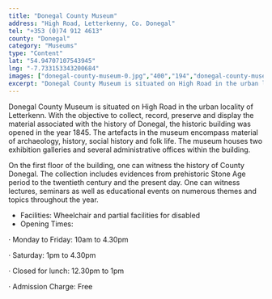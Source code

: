 ```yaml
---
title: "Donegal County Museum"
address: "High Road, Letterkenny, Co. Donegal"
tel: "+353 (0)74 912 4613"
county: "Donegal"
category: "Museums"
type: "Content"
lat: "54.94707107543945"
lng: "-7.733153343200684"
images: ["donegal-county-museum-0.jpg","400","194","donegal-county-museum-3.jpg","500","375","donegal-county-museum-5.jpg","300","200"]
excerpt: "Donegal County Museum is situated on High Road in the urban locality of Letterkenn. With the objective to collect, record, preserve and display the ma..."
---
```

<p>Donegal County Museum is situated on High Road in the urban locality of Letterkenn. With the objective to collect, record, preserve and display the material associated with the history of Donegal, the historic building was opened in the year 1845. The artefacts in the museum encompass material of archaeology, history, social history and folk life. The museum houses two exhibition galleries and several administrative offices within the building. </p>  
    <p>On the first floor of the building, one can witness the history of County Donegal. The collection includes evidences from prehistoric Stone Age period to the twentieth century and the present day. One can witness lectures, seminars as well as educational events on numerous themes and topics throughout the year.</p>  
    <ul> 
        <li>Facilities: Wheelchair and partial facilities for disabled</li> 
        <li>Opening Times:</li> </ul> 
    <p>&middot;         Monday to Friday: 10am to 4.30pm</p> 
    <p>&middot;         Saturday: 1pm to 4.30pm</p> 
    <p>&middot;         Closed for lunch: 12.30pm to 1pm </p> 
    <p>&middot;          Admission Charge: Free</p>